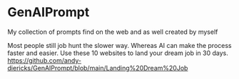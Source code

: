 # GenAIPrompt
My collection of prompts find on the web and as well created by myself

Most people still job hunt the slower way. Whereas AI can make the process faster and easier. Use these 10 websites to land your dream job in 30 days.
https://github.com/andy-diericks/GenAIPrompt/blob/main/Landing%20Dream%20Job 
